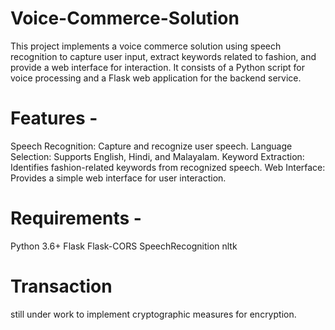 # Voice-Commerce-Solution
This project implements a voice commerce solution using speech recognition to capture user input, extract keywords related to fashion, and provide a web interface for interaction. It consists of a Python script for voice processing and a Flask web application for the backend service.

# Features - 
Speech Recognition: Capture and recognize user speech.
Language Selection: Supports English, Hindi, and Malayalam.
Keyword Extraction: Identifies fashion-related keywords from recognized speech.
Web Interface: Provides a simple web interface for user interaction.

# Requirements -
Python 3.6+
Flask
Flask-CORS
SpeechRecognition
nltk

# Transaction
still under work to implement cryptographic measures for encryption.
